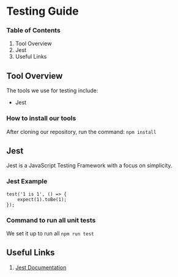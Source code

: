 # Testing Guide
### Table of Contents

1.  Tool Overview
2.  Jest
2.  Useful Links

## Tool Overview
The tools we use for testing include:
-   Jest

### How to install our tools
After cloning our repository, run the command:
`npm install`

## Jest
Jest is a JavaScript Testing Framework with a focus on simplicity.

### Jest Example
```
test('1 is 1', () => {
	expect(1).toBe(1);
});
```
### Command to run all unit tests
We set it up to run all 
```npm run test```

## Useful Links
1. [Jest Documentation](https://jestjs.io/docs/en/getting-started)

